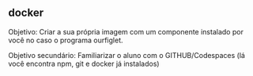 ## docker

Objetivo: Criar a sua própria imagem  com um componente instalado por você no caso o programa ourfiglet. 

Objetivo secundário: Familiarizar o aluno com o GITHUB/Codespaces (lá você encontra npm, git e docker já instalados)
